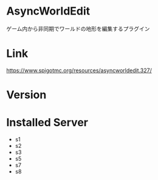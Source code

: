 # AsyncWorldEdit
ゲーム内から非同期でワールドの地形を編集するプラグイン

# Link
https://www.spigotmc.org/resources/asyncworldedit.327/

# Version

# Installed Server
- s1
- s2
- s3
- s5
- s7
- s8
